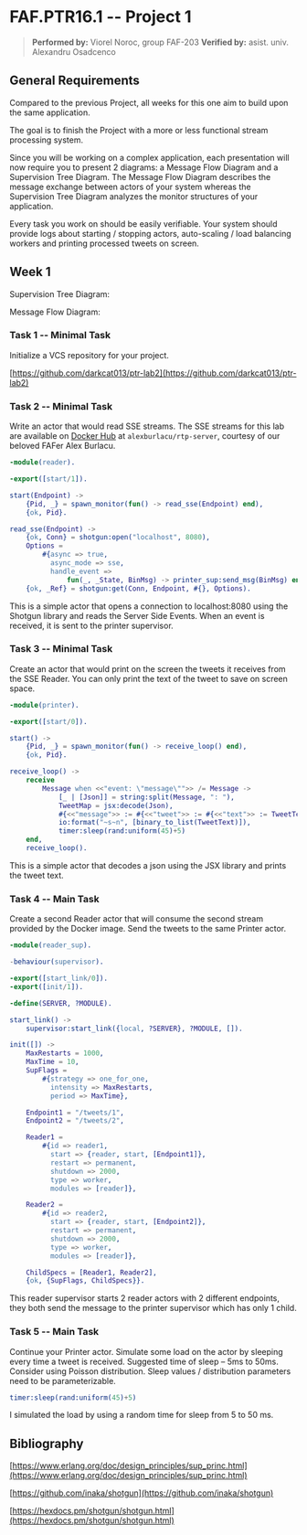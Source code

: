 # FAF.PTR16.1 -- Project 1

> **Performed by:** Viorel Noroc, group FAF-203
> **Verified by:** asist. univ. Alexandru Osadcenco

## General Requirements

Compared to the previous Project, all weeks for this one aim to build upon the same application.

The goal is to finish the Project with a more or less functional stream processing system.

Since you will be working on a complex application, each presentation will now require
you to present 2 diagrams: a Message Flow Diagram and a Supervision Tree Diagram. The
Message Flow Diagram describes the message exchange between actors of your system whereas
the Supervision Tree Diagram analyzes the monitor structures of your application.

Every task you work on should be easily verifiable. Your system should provide logs about
starting / stopping actors, auto-scaling / load balancing workers and printing processed tweets
on screen.

## Week 1

Supervision Tree Diagram:

Message Flow Diagram:

### Task 1 -- **Minimal Task**

Initialize a VCS repository for your project.

[https://github.com/darkcat013/ptr-lab2](https://github.com/darkcat013/ptr-lab2)

### Task 2 -- **Minimal Task**

Write an actor that would read SSE streams. The SSE streams for this lab are available on [Docker Hub](https://hub.docker.com/) at `alexburlacu/rtp-server`, courtesy of our beloved FAFer Alex Burlacu.

```erlang
-module(reader).

-export([start/1]).

start(Endpoint) ->
    {Pid, _} = spawn_monitor(fun() -> read_sse(Endpoint) end),
    {ok, Pid}.

read_sse(Endpoint) ->
    {ok, Conn} = shotgun:open("localhost", 8080),
    Options =
        #{async => true,
          async_mode => sse,
          handle_event =>
              fun(_, _State, BinMsg) -> printer_sup:send_msg(BinMsg) end},
    {ok, _Ref} = shotgun:get(Conn, Endpoint, #{}, Options).
```

This is a simple actor that opens a connection to localhost:8080 using the Shotgun library and reads the Server Side Events. When an event is received, it is sent to the printer supervisor.

### Task 3 -- **Minimal Task**

Create an actor that would print on the screen the tweets it receives from
the SSE Reader. You can only print the text of the tweet to save on screen space.

```erlang
-module(printer).

-export([start/0]).

start() ->
    {Pid, _} = spawn_monitor(fun() -> receive_loop() end),
    {ok, Pid}.

receive_loop() ->
    receive
        Message when <<"event: \"message\"">> /= Message ->
            [_ | [Json]] = string:split(Message, ": "),
            TweetMap = jsx:decode(Json),
            #{<<"message">> := #{<<"tweet">> := #{<<"text">> := TweetText}}} = TweetMap,
            io:format("~s~n", [binary_to_list(TweetText)]),
            timer:sleep(rand:uniform(45)+5)
    end,
    receive_loop().
```

This is a simple actor that decodes a json using the JSX library and prints the tweet text.

### Task 4 -- **Main Task**

Create a second Reader actor that will consume the second stream provided by
the Docker image. Send the tweets to the same Printer actor.

```erlang
-module(reader_sup).

-behaviour(supervisor).

-export([start_link/0]).
-export([init/1]).

-define(SERVER, ?MODULE).

start_link() ->
    supervisor:start_link({local, ?SERVER}, ?MODULE, []).

init([]) ->
    MaxRestarts = 1000,
    MaxTime = 10,
    SupFlags =
        #{strategy => one_for_one,
          intensity => MaxRestarts,
          period => MaxTime},

    Endpoint1 = "/tweets/1",
    Endpoint2 = "/tweets/2",

    Reader1 =
        #{id => reader1,
          start => {reader, start, [Endpoint1]},
          restart => permanent,
          shutdown => 2000,
          type => worker,
          modules => [reader]},

    Reader2 =
        #{id => reader2,
          start => {reader, start, [Endpoint2]},
          restart => permanent,
          shutdown => 2000,
          type => worker,
          modules => [reader]},

    ChildSpecs = [Reader1, Reader2],
    {ok, {SupFlags, ChildSpecs}}.
```

This reader supervisor starts 2 reader actors with 2 different endpoints, they both send the message to the printer supervisor which has only 1 child.

### Task 5 -- **Main Task**

Continue your Printer actor. Simulate some load on the actor by sleeping every
time a tweet is received.
Suggested time of sleep – 5ms to 50ms.
Consider using Poisson
distribution. Sleep values / distribution parameters need to be parameterizable.

```erlang
timer:sleep(rand:uniform(45)+5)
```

I simulated the load by using a random time for sleep from 5 to 50 ms.



## Bibliography

[https://www.erlang.org/doc/design_principles/sup_princ.html](https://www.erlang.org/doc/design_principles/sup_princ.html)

[https://github.com/inaka/shotgun](https://github.com/inaka/shotgun)

[https://hexdocs.pm/shotgun/shotgun.html](https://hexdocs.pm/shotgun/shotgun.html)